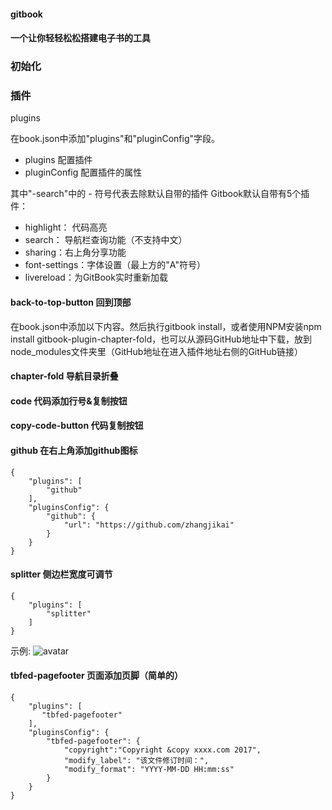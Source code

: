 

#### gitbook 
#### 一个让你轻轻松松搭建电子书的工具

### 初始化



### 插件

 plugins

 在book.json中添加"plugins"和"pluginConfig"字段。

- plugins 配置插件
- pluginConfig 配置插件的属性

 其中"-search"中的 - 符号代表去除默认自带的插件
 Gitbook默认自带有5个插件：

* highlight： 代码高亮
* search： 导航栏查询功能（不支持中文）
* sharing：右上角分享功能
* font-settings：字体设置（最上方的"A"符号）
* livereload：为GitBook实时重新加载


#### back-to-top-button 回到顶部

在book.json中添加以下内容。然后执行gitbook install，或者使用NPM安装npm install gitbook-plugin-chapter-fold，也可以从源码GitHub地址中下载，放到node_modules文件夹里（GitHub地址在进入插件地址右侧的GitHub链接）


####

#### chapter-fold 导航目录折叠
#### code 代码添加行号&复制按钮
#### copy-code-button 代码复制按钮
#### github 在右上角添加github图标

```
{
    "plugins": [ 
        "github" 
    ],
    "pluginsConfig": {
        "github": {
            "url": "https://github.com/zhangjikai"
        }
    }
}
```

####   splitter 侧边栏宽度可调节

```
{
    "plugins": [
        "splitter"
    ]
}
```
示例:
![avatar](https://upload-images.jianshu.io/upload_images/14946112-b396ef55e6cf299b.gif)



#### tbfed-pagefooter 页面添加页脚（简单的）

```
{
    "plugins": [
       "tbfed-pagefooter"
    ],
    "pluginsConfig": {
        "tbfed-pagefooter": {
            "copyright":"Copyright &copy xxxx.com 2017",
            "modify_label": "该文件修订时间：",
            "modify_format": "YYYY-MM-DD HH:mm:ss"
        }
    }
}
```

####
####
